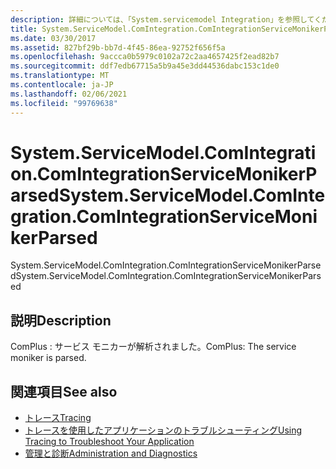```yaml
---
description: 詳細については、「System.servicemodel Integration」を参照してください。
title: System.ServiceModel.ComIntegration.ComIntegrationServiceMonikerParsed
ms.date: 03/30/2017
ms.assetid: 827bf29b-bb7d-4f45-86ea-92752f656f5a
ms.openlocfilehash: 9accca0b5979c0102a72c2aa4657425f2ead82b7
ms.sourcegitcommit: ddf7edb67715a5b9a45e3dd44536dabc153c1de0
ms.translationtype: MT
ms.contentlocale: ja-JP
ms.lasthandoff: 02/06/2021
ms.locfileid: "99769638"
---
```

# <a name="systemservicemodelcomintegrationcomintegrationservicemonikerparsed"></a><span data-ttu-id="51c6c-103">System.ServiceModel.ComIntegration.ComIntegrationServiceMonikerParsed</span><span class="sxs-lookup"><span data-stu-id="51c6c-103">System.ServiceModel.ComIntegration.ComIntegrationServiceMonikerParsed</span></span>

<span data-ttu-id="51c6c-104">System.ServiceModel.ComIntegration.ComIntegrationServiceMonikerParsed</span><span class="sxs-lookup"><span data-stu-id="51c6c-104">System.ServiceModel.ComIntegration.ComIntegrationServiceMonikerParsed</span></span>  
  
## <a name="description"></a><span data-ttu-id="51c6c-105">説明</span><span class="sxs-lookup"><span data-stu-id="51c6c-105">Description</span></span>  

 <span data-ttu-id="51c6c-106">ComPlus : サービス モニカーが解析されました。</span><span class="sxs-lookup"><span data-stu-id="51c6c-106">ComPlus: The service moniker is parsed.</span></span>  
  
## <a name="see-also"></a><span data-ttu-id="51c6c-107">関連項目</span><span class="sxs-lookup"><span data-stu-id="51c6c-107">See also</span></span>

- [<span data-ttu-id="51c6c-108">トレース</span><span class="sxs-lookup"><span data-stu-id="51c6c-108">Tracing</span></span>](index.md)
- [<span data-ttu-id="51c6c-109">トレースを使用したアプリケーションのトラブルシューティング</span><span class="sxs-lookup"><span data-stu-id="51c6c-109">Using Tracing to Troubleshoot Your Application</span></span>](using-tracing-to-troubleshoot-your-application.md)
- [<span data-ttu-id="51c6c-110">管理と診断</span><span class="sxs-lookup"><span data-stu-id="51c6c-110">Administration and Diagnostics</span></span>](../index.md)
